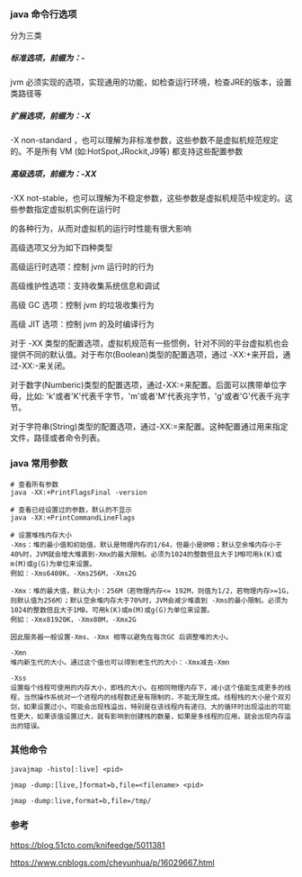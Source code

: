 ### java 命令行选项

分为三类

##### 标准选项，前缀为：-

jvm 必须实现的选项，实现通用的功能，如检查运行环境，检查JRE的版本，设置类路径等

##### 扩展选项，前缀为：-X

-X non-standard ，也可以理解为非标准参数，这些参数不是虚拟机规范规定的。不是所有 VM (如:HotSpot,JRockit,J9等) 都支持这些配置参数 

##### 高级选项，前缀为：-XX

-XX not-stable，也可以理解为不稳定参数，这些参数是虚拟机规范中规定的。这些参数指定虚拟机实例在运行时

的各种行为，从而对虚拟机的运行时性能有很大影响

高级选项又分为如下四种类型

高级运行时选项：控制 jvm 运行时的行为

高级维护性选项：支持收集系统信息和调试

高级 GC 选项：控制 jvm 的垃圾收集行为

高级 JIT 选项：控制 jvm 的及时编译行为



对于 -XX 类型的配置选项，虚拟机规范有一些惯例，针对不同的平台虚拟机也会提供不同的默认值。对于布尔(Boolean)类型的配置选项，通过 -XX:+来开启，通过-XX:-来关闭。

对于数字(Numberic)类型的配置选项，通过-XX:=来配置。后面可以携带单位字母，比如: 'k'或者'K'代表千字节，'m'或者'M'代表兆字节，'g'或者'G'代表千兆字节。

对于字符串(String)类型的配置选项，通过-XX:=来配置。这种配置通过用来指定文件，路径或者命令列表。





### java 常用参数

```
# 查看所有参数
java -XX:+PrintFlagsFinal -version

# 查看已经设置过的参数，默认的不显示
java -XX:+PrintCommandLineFlags

# 设置堆栈内存大小
-Xms：堆的最小值和初始值，默认是物理内存的1/64，但最小是8MB；默认空余堆内存小于40%时，JVM就会增大堆直到-Xmx的最大限制。必须为1024的整数倍且大于1MB可用k(K)或m(M)或g(G)为单位来设置。
例如：-Xms6400K，-Xms256M，-Xms2G

-Xmx：堆的最大值，默认大小：256M（若物理内存<= 192M，则值为1/2，若物理内存>=1G，则默认值为256M）；默认空余堆内存大于70%时，JVM会减少堆直到 -Xms的最小限制。必须为1024的整数倍且大于1MB，可用k(K)或m(M)或g(G)为单位来设置。
例如：-Xmx81920K，-Xmx80M，-Xmx2G

因此服务器一般设置-Xms、-Xmx 相等以避免在每次GC 后调整堆的大小。

-Xmn 
堆内新生代的大小。通过这个值也可以得到老生代的大小：-Xmx减去-Xmn

-Xss 
设置每个线程可使用的内存大小，即栈的大小。在相同物理内存下，减小这个值能生成更多的线程，当然操作系统对一个进程内的线程数还是有限制的，不能无限生成。线程栈的大小是个双刃剑，如果设置过小，可能会出现栈溢出，特别是在该线程内有递归、大的循环时出现溢出的可能性更大，如果该值设置过大，就有影响到创建栈的数量，如果是多线程的应用，就会出现内存溢出的错误。
```



### 其他命令

```
javajmap -histo[:live] <pid>

jmap -dump:[live,]format=b,file=<filename> <pid>

jmap -dump:live,format=b,file=/tmp/
```



### 参考

https://blog.51cto.com/knifeedge/5011381

https://www.cnblogs.com/cheyunhua/p/16029667.html

